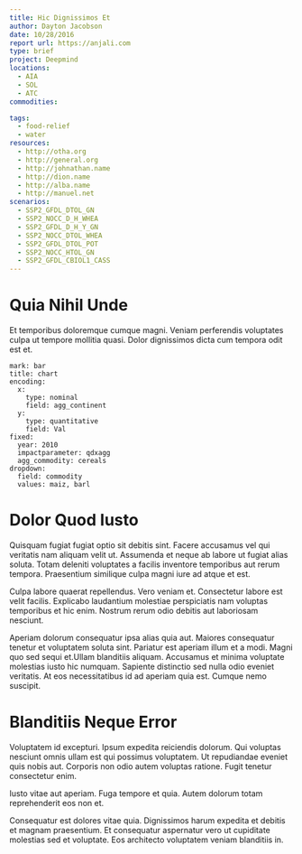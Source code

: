 ```yaml
---
title: Hic Dignissimos Et
author: Dayton Jacobson
date: 10/28/2016
report url: https://anjali.com
type: brief
project: Deepmind
locations:
  - AIA
  - SOL
  - ATC
commodities:

tags:
  - food-relief
  - water
resources:
  - http://otha.org
  - http://general.org
  - http://johnathan.name
  - http://dion.name
  - http://alba.name
  - http://manuel.net
scenarios:
  - SSP2_GFDL_DTOL_GN
  - SSP2_NOCC_D_H_WHEA
  - SSP2_GFDL_D_H_Y_GN
  - SSP2_NOCC_DTOL_WHEA
  - SSP2_GFDL_DTOL_POT
  - SSP2_NOCC_HTOL_GN
  - SSP2_GFDL_CBIOL1_CASS
---
```

# Quia Nihil Unde
Et temporibus doloremque cumque magni. Veniam perferendis voluptates culpa ut tempore mollitia quasi. Dolor dignissimos dicta cum tempora odit est et.

```vis
mark: bar
title: chart
encoding:
  x:
    type: nominal
    field: agg_continent
  y:
    type: quantitative
    field: Val
fixed:
  year: 2010
  impactparameter: qdxagg
  agg_commodity: cereals
dropdown:
  field: commodity
  values: maiz, barl
```

# Dolor Quod Iusto
Quisquam fugiat fugiat optio sit debitis sint. Facere accusamus vel qui veritatis nam aliquam velit ut. Assumenda et neque ab labore ut fugiat alias soluta. Totam deleniti voluptates a facilis inventore temporibus aut rerum tempora. Praesentium similique culpa magni iure ad atque et est.
 Culpa labore quaerat repellendus. Vero veniam et. Consectetur labore est velit facilis. Explicabo laudantium molestiae perspiciatis nam voluptas temporibus et hic enim. Nostrum rerum odio debitis aut laboriosam nesciunt.
 Aperiam dolorum consequatur ipsa alias quia aut. Maiores consequatur tenetur et voluptatem soluta sint. Pariatur est aperiam illum et a modi. Magni quo sed sequi et.Ullam blanditiis aliquam. Accusamus et minima voluptate molestias iusto hic numquam. Sapiente distinctio sed nulla odio eveniet veritatis. At eos necessitatibus id ad aperiam quia est. Cumque nemo suscipit.

# Blanditiis Neque Error
Voluptatem id excepturi. Ipsum expedita reiciendis dolorum. Qui voluptas nesciunt omnis ullam est qui possimus voluptatem. Ut repudiandae eveniet quis nobis aut. Corporis non odio autem voluptas ratione. Fugit tenetur consectetur enim.
 Iusto vitae aut aperiam. Fuga tempore et quia. Autem dolorum totam reprehenderit eos non et.
 Consequatur est dolores vitae quia. Dignissimos harum expedita et debitis et magnam praesentium. Et consequatur aspernatur vero ut cupiditate molestias sed et voluptate. Eos architecto voluptatem veniam blanditiis in.
